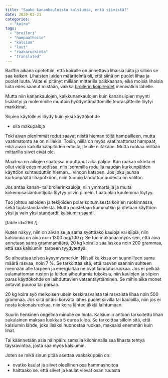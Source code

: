 ```yaml
---
title: "Saako kanankauloista kalsiumia, entä siivistä?"
date: 2020-02-21
categories: 
  - "koira"
tags: 
  - "broileri"
  - "hampaathoito"
  - "kalsium"
  - "luut"
  - "raakaruokinta"
  - "translated"
---
```


Barffin aikana opetettiin, että koiralle on annettava lihaisia luita ja silloin se saa kaiken. Lihaisten luiden määritelmä oli, että siinä on puolet lihaa ja puolet luuta. Väite ei pitänyt millään mittarilla paikkaansa, eikä moisia lihaisia luita edes saanut mistään, vaikka [broilerin koipireidet](https://www.katiska.eu/tieto/koira-tieto-ruokinta/koira-raakaruokinta-raaka-aineet/koipireisi-ja-kalsium-koiralle/) menivätkin lähelle.

<!--more-->

Mutta niin kanankaulojen, kalkkunankaulojen kuin kanansiipien myynti lisääntyi ja molemmille muutoin hyödyntämättömille teurasjätteille löytyi markkinat.

Siipien käytölle ei löydy kuin yksi käyttökohde

- olla makupaloja

Toki aivan pienimmät rodut saavat niistä hieman töitä hampailleen, mutta vaatimatonta se on niillekin. Tosin, niillä on myös vaatimattomat hampaat, eikä aivan kaikilla kääpiöiden edustajille ole niitäkään. Mutta ruokaa millään mittarilla siivet eivät ole.

Maailma on aikojen saatossa muuttunut aika paljon. Kun raakaruokinta ei ollut vielä edes muodissa, niin isommilla roduilla naudan kurkunpäiden käyttöön suhtauduttiin hieman... vinoon katsoen. Jos joku jauhaa kurkunpäätä lihapötköön, niiin tuomio laaduttomuudesta on välitön.

Jos antaa kanan- tai broilerinkauloja, niin ymmärtäjiä ja muita kokemusasiantuntijoita löytyy pilvin pimein. Laatuakin kuulemma löytyy.

Tuo johtuu asioiden ja tekijöiden polarisoitumisesta koirien ruokinnassa, sekä tuplastandardeistä. Mutta poistetaan kummatkin ja otetaan käyttöön yksi ja vain yksi standardi: [kalsiumin saanti](https://www.katiska.eu/tieto/koira-tieto-ravitsemus/kalsium/paljonko-kalsiumia-annetaan/).

\[table id=286 /\]

Kuten näkyy, niin on aivan se ja sama syöttääkö kauloja vai siipiä, niin kalsiumia on aina noin 1300 mg/100 g. Se tuo mukanaa myös sen, että aina annetaan sama grammamäärä. 20 kg koiralle saa laskea noin 200 grammaa, että saa kalsiumin  tarpeen tyydytettyä.

Se aiheuttaa toisen kysymysmerkin. Niissä kaikissa on suunnilleen sama määrä rasvaa, noin 7 %. Se tarkoittaa sitä, että rasvan saannin suhteen mennään alle tarpeen ja energialtaa ne ovat laihdutusruokaa. Jos ei pelkää sulamattoman ruston ja luiden aiheuttamia tukoksia, niin kaulojen ja siipien paras käyttökohde on laihduttavien vatsantäyttäminen. Se mihin aika monet antavat puuroa tai parsaa.

20 kg koira syö melkoisen usein keskirasvaista tai rasvaista lihaa noin 500 grammaa. Jos siitä pitäisi korvata lähes puolet siivillä tai kauloilla, niin jos ei nosta kokonaisruokaa, niin koira lähtee äkkiä laihtumaan.

Suurin henkinen ongelma minulle on hinta. Kalsiumin antoon tarkoitettu lihan sukulainen maksaa luokkaa 5 euroa kiloa. Se tarkoittaa silloin sitä, että kalsiumin lähde, joka lisäksi huonostaa ruokaa, maksaisi enemmän kuin lihat.

Tai käännetään asia näinpäin: samalla kilohinnalla saa lihasta tehtyä täysravintoa, josta saa myös kalsiumin.

Joten se mikä sinun pitää asettaa vaakakuppiin on:

- ovatko kaulat ja siivet oleellinen osa hammashoitoa
- haittaako se. että siivet ja kaulat vievät osan ruuasta
